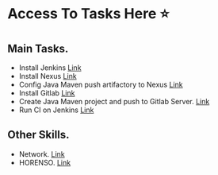 # Access To Tasks Here :star:

## Main Tasks.
- Install Jenkins [Link](Build_System/Install_Jenkins)
- Install Nexus [Link](Build_System/Install_Nexus)
- Config Java Maven push artifactory to Nexus [Link](Build_System/Push-Artifact-Nexus)
- Install Gitlab [Link](Build_System/Gitlab)
- Create Java Maven project and push to Gitlab Server. [Link](Build_System/Push-To-Gitlab)
- Run CI on Jenkins [Link](Build_System/Run_CI_Jenkins)

## Other Skills.

- Network. [Link](Other_Skills/Network)
- HORENSO. [Link](Other_Skills/HORENSO)

